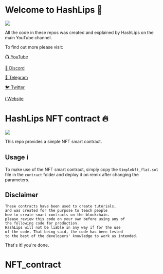 # Welcome to HashLips 👄

![](https://github.com/HashLips/hashlips_nft_contract/blob/main/logo.png)

All the code in these repos was created and explained by HashLips on the main YouTube channel.

To find out more please visit:

[📺 YouTube](https://www.youtube.com/channel/UC1LV4_VQGBJHTJjEWUmy8nA)

[👄 Discord](https://discord.com/invite/qh6MWhMJDN)

[💬 Telegram](https://t.me/hashlipsnft)

[🐦 Twitter](https://twitter.com/hashlipsnft)

[ℹ️ Website](https://hashlips.online/HashLips)

# HashLips NFT contract 🔥

![](https://github.com/HashLips/hashlips_nft_contract/blob/main/banner.png)

This repo provides a simple NFT smart contract.

## Usage ℹ️

To make use of the NFT smart contract, simply copy the `SimpleNft_flat.sol` file in the `contract` folder and deploy it on remix after changing the parameters.

## Disclaimer

    These contracts have been used to create tutorials,
    and was created for the purpose to teach people
    how to create smart contracts on the blockchain.
    please review this code on your own before using any of
    the following code for production.
    HashLips will not be liable in any way if for the use
    of the code. That being said, the code has been tested
    to the best of the developers' knowledge to work as intended.

That's it! you're done.
# NFT_contract
